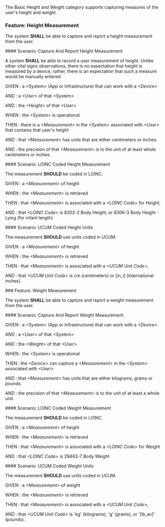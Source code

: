 The Basic Height and Weight category supports capturing measures of the user's height and weight.
<span id='height-measurement'/>
### <span class='glyphicon text-success glyphicon-phone'/> <span class='glyphicon text-success glyphicon-cloud'/> Feature: Height Measurement

The system **SHALL** be able to capture and report a height measurement from the user.


<span id='capture-and-report-height-measurement'/>
#### <span class='glyphicon text-success glyphicon-phone'/> <span class='glyphicon text-success glyphicon-cloud'/> Scenario: Capture And Report Height Measurement

A system **SHALL** be able to record a user measurement of height.
Unlike other vital signs observations, there is no expectation that height is measured
by a device, rather, there is an expectation that such a measure would be manually entered.

GIVEN
: a <i>&lt;System&gt;</i> (App or Infrastructure) that can work with a <i>&lt;Device&gt;</i>

   AND
   : a <i>&lt;User&gt;</i> of that <i>&lt;System&gt;</i>

   AND
   : the <i>&lt;Height&gt;</i> of that <i>&lt;User&gt;</i>

WHEN
: the <i>&lt;System&gt;</i> is operational

THEN
: there is a <i>&lt;Measurement&gt;</i> in the <i>&lt;System&gt;</i> associated with <i>&lt;User&gt;</i> that contains that user's height

   AND
   : that <i>&lt;Measurement&gt;</i> has units that are either centimeters or inches.

   AND
   : the precision of that <i>&lt;Measurement&gt;</i> is to the unit of at least whole centimeters or inches.


<span id='loinc-coded-height-measurement'/>
#### <span class='glyphicon text-info glyphicon-phone'/> <span class='glyphicon text-info glyphicon-cloud'/> Scenario: LOINC Coded Height Measurement

The measurement **SHOULD** be coded in LOINC.

GIVEN
: a <i>&lt;Measurement&gt;</i> of height

WHEN
: the <i>&lt;Measurement&gt;</i> is retrieved

THEN
: that <i>&lt;Measurement&gt;</i> is associated with a <i>&lt;LOINC Code&gt;</i> for Height,

   AND
   : that <i>&lt;LOINC Code&gt;</i> is 8302-2 Body Height, or 8306-3 Body Height - Lying (for infant length)


<span id='ucum-coded-height-units'/>
#### <span class='glyphicon text-info glyphicon-phone'/> <span class='glyphicon text-info glyphicon-cloud'/> Scenario: UCUM Coded Height Units

The measurement **SHOULD** use units coded in UCUM.

GIVEN
: a <i>&lt;Measurement&gt;</i> of height

WHEN
: the <i>&lt;Measurement&gt;</i> is retrieved

THEN
: that <i>&lt;Measurement&gt;</i> is associated with a <i>&lt;UCUM Unit Code&gt;</i>,

   AND
   : that <i>&lt;UCUM Unit Code&gt;</i> is cm (centimeters) or [in_i] (international inches).


<span id='weight-measurement'/>
### <span class='glyphicon text-success glyphicon-phone'/> <span class='glyphicon text-success glyphicon-cloud'/> Feature: Weight Measurement

The system **SHALL** be able to capture and report a weight measurement from the user.


<span id='capture-and-report-weight-measurement'/>
#### <span class='glyphicon text-success glyphicon-phone'/> <span class='glyphicon text-success glyphicon-cloud'/> Scenario: Capture And Report Weight Measurement


GIVEN
: a <i>&lt;System&gt;</i> (App or Infrastructure) that can work with a <i>&lt;Device&gt;</i>

   AND
   : a <i>&lt;User&gt;</i> of that <i>&lt;System&gt;</i>

   AND
   : the <i>&lt;Weight&gt;</i> of that <i>&lt;User&gt;</i>

WHEN
: the <i>&lt;System&gt;</i> is operational

THEN
: the <i>&lt;Device&gt;</i> can capture a <i>&lt;Measurement&gt;</i> in the <i>&lt;System&gt;</i> associated with <i>&lt;User&gt;</i>

   AND
   : that <i>&lt;Measurement&gt;</i> has units that are either kilograms, grams or pounds.

   AND
   : the precision of that <i>&lt;Measurement&gt;</i> is to the unit of at least a whole unit.


<span id='loinc-coded-weight-measurement'/>
#### <span class='glyphicon text-info glyphicon-phone'/> <span class='glyphicon text-info glyphicon-cloud'/> Scenario: LOINC Coded Weight Measurement

The measurement **SHOULD** be coded in LOINC.

GIVEN
: a <i>&lt;Measurement&gt;</i> of height

WHEN
: the <i>&lt;Measurement&gt;</i> is retrieved

THEN
: that <i>&lt;Measurement&gt;</i> is associated with a <i>&lt;LOINC Code&gt;</i> for Weight

   AND
   : that <i>&lt;LOINC Code&gt;</i> is 29463-7 Body Weight


<span id='ucum-coded-weight-units'/>
#### <span class='glyphicon text-info glyphicon-phone'/> <span class='glyphicon text-info glyphicon-cloud'/> Scenario: UCUM Coded Weight Units

The measurement **SHOULD** use units coded in UCUM.

GIVEN
: a <i>&lt;Measurement&gt;</i> of weight

WHEN
: the <i>&lt;Measurement&gt;</i> is retrieved

THEN
: that <i>&lt;Measurement&gt;</i> is associated with a <i>&lt;UCUM Unit Code&gt;</i>,

   AND
   : that <i>&lt;UCUM Unit Code&gt;</i> is 'kg' (kilograms), 'g' (grams), or '[lb_av]' (pounds).

